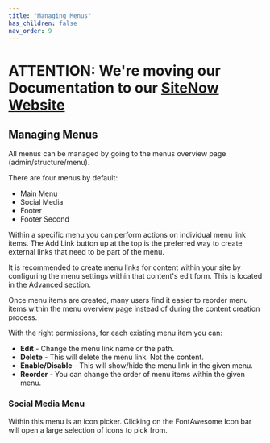 ```yaml
---
title: "Managing Menus"
has_children: false
nav_order: 9
---
```

# ATTENTION: We're moving our Documentation to our [SiteNow Website](http://sitenow.uiowa.edu/documentation/managing-menus)

## Managing Menus

All menus can be managed by going to the menus overview page (admin/structure/menu).

There are four menus by default:

- Main Menu
- Social Media
- Footer
- Footer Second

Within a specific menu you can perform actions on individual menu link items. The Add Link button up at the top is the preferred way to create external links that need to be part of the menu.

It is recommended to create menu links for content within your site by configuring the menu settings within that content's edit form. This is located in the Advanced section.

Once menu items are created, many users find it easier to reorder menu items within the menu overview page instead of during the content creation process.

With the right permissions, for each existing menu item you can:

- **Edit** - Change the menu link name or the path.
- **Delete** - This will delete the menu link. Not the content.
- **Enable/Disable** - This will show/hide the menu link in the given menu.
- **Reorder** - You can change the order of menu items within the given menu.

### Social Media Menu

Within this menu is an icon picker. Clicking on the FontAwesome Icon bar will open a large selection of icons to pick from.
